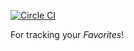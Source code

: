 [![Circle CI](https://circleci.com/gh/jlovell/favorites/tree/master.svg?style=svg)](https://circleci.com/gh/jlovell/favorites/tree/master)

For tracking your *Favorites*!
